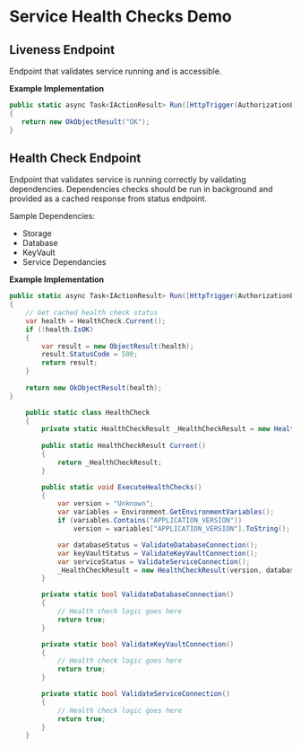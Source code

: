 # Service Health Checks Demo

## Liveness Endpoint

Endpoint that validates service running and is accessible.

**Example Implementation**

```csharp
public static async Task<IActionResult> Run([HttpTrigger(AuthorizationLevel.Function, "get", Route = "status")] HttpRequest req)
{
   return new OkObjectResult("OK");
}
```

## Health Check Endpoint

Endpoint that validates service is running correctly by validating dependencies. Dependencies checks should be run in background and provided as a cached response from status endpoint.

Sample Dependencies:
- Storage
- Database
- KeyVault
- Service Dependancies


**Example Implementation**

```csharp
public static async Task<IActionResult> Run([HttpTrigger(AuthorizationLevel.Function, "get", Route = "status/full")] HttpRequest req)
{
    // Get cached health check status
    var health = HealthCheck.Current();
    if (!health.IsOK)
    {
        var result = new ObjectResult(health);
        result.StatusCode = 500;
        return result;
    }
            
    return new OkObjectResult(health);
}
```

```csharp
    public static class HealthCheck
    {
        private static HealthCheckResult _HealthCheckResult = new HealthCheckResult("Unknown",false,false,false);
        
        public static HealthCheckResult Current()
        {
            return _HealthCheckResult;
        }

        public static void ExecuteHealthChecks()
        {
            var version = "Unknown";
            var variables = Environment.GetEnvironmentVariables();
            if (variables.Contains("APPLICATION_VERSION"))
                version = variables["APPLICATION_VERSION"].ToString();

            var databaseStatus = ValidateDatabaseConnection();
            var keyVaultStatus = ValidateKeyVaultConnection();
            var serviceStatus = ValidateServiceConnection();
            _HealthCheckResult = new HealthCheckResult(version, databaseStatus, keyVaultStatus, serviceStatus);
        }

        private static bool ValidateDatabaseConnection()
        {
            // Health check logic goes here
            return true;
        }

        private static bool ValidateKeyVaultConnection()
        {
            // Health check logic goes here
            return true;
        }

        private static bool ValidateServiceConnection()
        {
            // Health check logic goes here
            return true;
        }
    }
```




